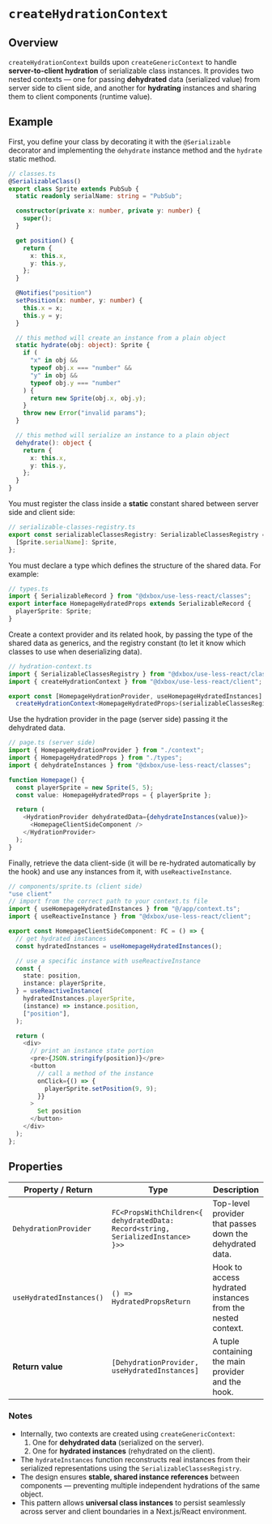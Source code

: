 # `createHydrationContext`

## Overview
`createHydrationContext` builds upon `createGenericContext` to handle **server-to-client hydration** of serializable class instances. It provides two nested contexts — one for passing **dehydrated** data (serialized value) from server side to client side, and another for **hydrating** instances and sharing them to client components (runtime value).

## Example

First, you define your class by decorating it with the `@Serializable` decorator and implementing the `dehydrate` instance method and the `hydrate` static method.

```ts
// classes.ts 
@SerializableClass()
export class Sprite extends PubSub {
  static readonly serialName: string = "PubSub";

  constructor(private x: number, private y: number) {
    super();
  }

  get position() {
    return {
      x: this.x,
      y: this.y,
    };
  }

  @Notifies("position")
  setPosition(x: number, y: number) {
    this.x = x;
    this.y = y;
  }

  // this method will create an instance from a plain object
  static hydrate(obj: object): Sprite {
    if (
      "x" in obj &&
      typeof obj.x === "number" &&
      "y" in obj &&
      typeof obj.y === "number"
    ) {
      return new Sprite(obj.x, obj.y);
    }
    throw new Error("invalid params");
  }

  // this method will serialize an instance to a plain object
  dehydrate(): object {
    return {
      x: this.x,
      y: this.y,
    };
  }
}
```

You must register the class inside a **static** constant shared between server side and client side:
```ts
// serializable-classes-registry.ts
export const serializableClassesRegistry: SerializableClassesRegistry = {
  [Sprite.serialName]: Sprite,
};
```

You must declare a type which defines the structure of the shared data. For example:
```ts
// types.ts
import { SerializableRecord } from "@dxbox/use-less-react/classes";
export interface HomepageHydratedProps extends SerializableRecord {
  playerSprite: Sprite;
}
```

Create a context provider and its related hook, by passing the type of the shared data as generics, and the registry constant (to let it know which classes to use when deserializing data). 
```ts
// hydration-context.ts
import { SerializableClassesRegistry } from "@dxbox/use-less-react/classes";
import { createHydrationContext } from "@dxbox/use-less-react/client";

export const [HomepageHydrationProvider, useHomepageHydratedInstances] =
  createHydrationContext<HomepageHydratedProps>(serializableClassesRegistry);
```

Use the hydration provider in the page (server side) passing it the dehydrated data.
```ts
// page.ts (server side)
import { HomepageHydrationProvider } from "./context";
import { HomepageHydratedProps } from "./types";
import { dehydrateInstances } from "@dxbox/use-less-react/classes";

function Homepage() {
  const playerSprite = new Sprite(5, 5);
  const value: HomepageHydratedProps = { playerSprite };

  return (
    <HydrationProvider dehydratedData={dehydrateInstances(value)}>
      <HomepageClientSideComponent />
    </HydrationProvider>
  );
}
```

Finally, retrieve the data client-side (it will be re-hydrated automatically by the hook) and use any instances from it, with `useReactiveInstance`.
```ts
// components/sprite.ts (client side)
"use client"
// import from the correct path to your context.ts file
import { useHomepageHydratedInstances } from "@/app/context.ts"; 
import { useReactiveInstance } from "@dxbox/use-less-react/client";

export const HomepageClientSideComponent: FC = () => {
  // get hydrated instances
  const hydratedInstances = useHomepageHydratedInstances();

  // use a specific instance with useReactiveInstance
  const {
    state: position,
    instance: playerSprite,
  } = useReactiveInstance(
    hydratedInstances.playerSprite, 
    (instance) => instance.position, 
    ["position"],
  );

  return (
    <div>
      // print an instance state portion
      <pre>{JSON.stringify(position)}</pre>
      <button
        // call a method of the instance
        onClick={() => {
          playerSprite.setPosition(9, 9);
        }}
      >
        Set position
      </button>
    </div>
  );
};
```

## Properties

| Property / Return | Type | Description |
|--------------------|------|--------------|
| `DehydrationProvider` | `FC<PropsWithChildren<{ dehydratedData: Record<string, SerializedInstance> }>>` | Top-level provider that passes down the dehydrated data. |
| `useHydratedInstances()` | `() => HydratedPropsReturn` | Hook to access hydrated instances from the nested context. |
| **Return value** | `[DehydrationProvider, useHydratedInstances]` | A tuple containing the main provider and the hook. |

### Notes
- Internally, two contexts are created using `createGenericContext`:
  1. One for **dehydrated data** (serialized on the server).
  2. One for **hydrated instances** (rehydrated on the client).
- The `hydrateInstances` function reconstructs real instances from their serialized representations using the `SerializableClassesRegistry`.
- The design ensures **stable, shared instance references** between components — preventing multiple independent hydrations of the same object.
- This pattern allows **universal class instances** to persist seamlessly across server and client boundaries in a Next.js/React environment.
